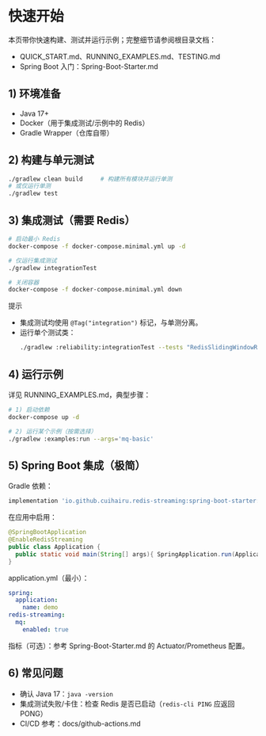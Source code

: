 # 快速开始

本页带你快速构建、测试并运行示例；完整细节请参阅根目录文档：
- QUICK_START.md、RUNNING_EXAMPLES.md、TESTING.md
- Spring Boot 入门：Spring-Boot-Starter.md

## 1) 环境准备
- Java 17+
- Docker（用于集成测试/示例中的 Redis）
- Gradle Wrapper（仓库自带）

## 2) 构建与单元测试
```bash
./gradlew clean build     # 构建所有模块并运行单测
# 或仅运行单测
./gradlew test
```

## 3) 集成测试（需要 Redis）
```bash
# 启动最小 Redis
docker-compose -f docker-compose.minimal.yml up -d

# 仅运行集成测试
./gradlew integrationTest

# 关闭容器
docker-compose -f docker-compose.minimal.yml down
```

提示
- 集成测试均使用 `@Tag("integration")` 标记，与单测分离。
- 运行单个测试类：
  ```bash
  ./gradlew :reliability:integrationTest --tests "RedisSlidingWindowRateLimiterIntegrationExample"
  ```

## 4) 运行示例
详见 RUNNING_EXAMPLES.md，典型步骤：
```bash
# 1) 启动依赖
docker-compose up -d

# 2) 运行某个示例（按需选择）
./gradlew :examples:run --args='mq-basic'
```

## 5) Spring Boot 集成（极简）
Gradle 依赖：
```gradle
implementation 'io.github.cuihairu.redis-streaming:spring-boot-starter:0.1.0'
```

在应用中启用：
```java
@SpringBootApplication
@EnableRedisStreaming
public class Application {
  public static void main(String[] args){ SpringApplication.run(Application.class, args); }
}
```

application.yml（最小）：
```yaml
spring:
  application:
    name: demo
redis-streaming:
  mq:
    enabled: true
```

指标（可选）：参考 Spring-Boot-Starter.md 的 Actuator/Prometheus 配置。

## 6) 常见问题
- 确认 Java 17：`java -version`
- 集成测试失败/卡住：检查 Redis 是否已启动（`redis-cli PING` 应返回 PONG）
- CI/CD 参考：docs/github-actions.md
